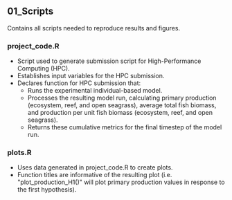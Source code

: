 ## 01_Scripts
Contains all scripts needed to reproduce results and figures. 

### project_code.R
- Script used to generate submission script for High-Performance Computing (HPC).
- Establishes input variables for the HPC submission.
- Declares function for HPC submission that:
  - Runs the experimental individual-based model.
  - Processes the resulting model run, calculating primary production (ecosystem, reef, and open seagrass), average total fish biomass,
 and production per unit fish biomass (ecosystem, reef, and open seagrass).
  - Returns these cumulative metrics for the final timestep of the model run.

### plots.R
  - Uses data generated in project_code.R to create plots.
  - Function titles are informative of the resulting plot (i.e. "plot_production_H1()" will plot primary production values in response to 
the first hypothesis).
